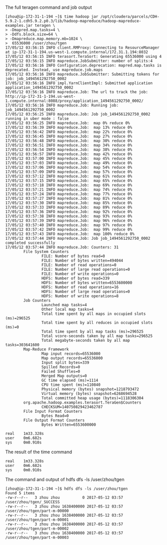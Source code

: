 The full teragen command and job output

	[zhou@ip-172-31-1-194 ~]$ time hadoop jar /opt/cloudera/parcels/CDH-5.9.2-1.cdh5.9.2.p0.3/lib/hadoop-mapreduce/hadoop-mapreduce-examples.jar teragen \
	> -Dmapred.map.tasks=4 \
	> -Ddfs.block.size=64 \
	> -Dmapreduce.map.memory.mb=1024 \
	>  65536000 /user/zhou/tgen
	17/05/12 03:56:15 INFO client.RMProxy: Connecting to ResourceManager at ip-172-31-1-194.us-west-1.compute.internal/172.31.1.194:8032
	17/05/12 03:56:15 INFO terasort.TeraSort: Generating 65536000 using 4
	17/05/12 03:56:15 INFO mapreduce.JobSubmitter: number of splits:4
	17/05/12 03:56:16 INFO Configuration.deprecation: mapred.map.tasks is deprecated. Instead, use mapreduce.job.maps
	17/05/12 03:56:16 INFO mapreduce.JobSubmitter: Submitting tokens for job: job_1494561292750_0002
	17/05/12 03:56:16 INFO impl.YarnClientImpl: Submitted application application_1494561292750_0002
	17/05/12 03:56:16 INFO mapreduce.Job: The url to track the job: http://ip-172-31-1-194.us-west-1.compute.internal:8088/proxy/application_1494561292750_0002/
	17/05/12 03:56:16 INFO mapreduce.Job: Running job: job_1494561292750_0002
	17/05/12 03:56:25 INFO mapreduce.Job: Job job_1494561292750_0002 running in uber mode : false
	17/05/12 03:56:25 INFO mapreduce.Job:  map 0% reduce 0%
	17/05/12 03:56:39 INFO mapreduce.Job:  map 13% reduce 0%
	17/05/12 03:56:42 INFO mapreduce.Job:  map 22% reduce 0%
	17/05/12 03:56:45 INFO mapreduce.Job:  map 27% reduce 0%
	17/05/12 03:56:48 INFO mapreduce.Job:  map 30% reduce 0%
	17/05/12 03:56:51 INFO mapreduce.Job:  map 34% reduce 0%
	17/05/12 03:56:54 INFO mapreduce.Job:  map 38% reduce 0%
	17/05/12 03:56:57 INFO mapreduce.Job:  map 42% reduce 0%
	17/05/12 03:57:00 INFO mapreduce.Job:  map 45% reduce 0%
	17/05/12 03:57:03 INFO mapreduce.Job:  map 49% reduce 0%
	17/05/12 03:57:06 INFO mapreduce.Job:  map 54% reduce 0%
	17/05/12 03:57:09 INFO mapreduce.Job:  map 57% reduce 0%
	17/05/12 03:57:12 INFO mapreduce.Job:  map 61% reduce 0%
	17/05/12 03:57:15 INFO mapreduce.Job:  map 65% reduce 0%
	17/05/12 03:57:18 INFO mapreduce.Job:  map 69% reduce 0%
	17/05/12 03:57:21 INFO mapreduce.Job:  map 74% reduce 0%
	17/05/12 03:57:24 INFO mapreduce.Job:  map 77% reduce 0%
	17/05/12 03:57:27 INFO mapreduce.Job:  map 81% reduce 0%
	17/05/12 03:57:30 INFO mapreduce.Job:  map 85% reduce 0%
	17/05/12 03:57:33 INFO mapreduce.Job:  map 89% reduce 0%
	17/05/12 03:57:36 INFO mapreduce.Job:  map 92% reduce 0%
	17/05/12 03:57:38 INFO mapreduce.Job:  map 93% reduce 0%
	17/05/12 03:57:39 INFO mapreduce.Job:  map 96% reduce 0%
	17/05/12 03:57:40 INFO mapreduce.Job:  map 97% reduce 0%
	17/05/12 03:57:42 INFO mapreduce.Job:  map 99% reduce 0%
	17/05/12 03:57:43 INFO mapreduce.Job:  map 100% reduce 0%
	17/05/12 03:57:44 INFO mapreduce.Job: Job job_1494561292750_0002 completed successfully
	17/05/12 03:57:44 INFO mapreduce.Job: Counters: 31
			File System Counters
					FILE: Number of bytes read=0
					FILE: Number of bytes written=494044
					FILE: Number of read operations=0
					FILE: Number of large read operations=0
					FILE: Number of write operations=0
					HDFS: Number of bytes read=339
					HDFS: Number of bytes written=6553600000
					HDFS: Number of read operations=16
					HDFS: Number of large read operations=0
					HDFS: Number of write operations=8
			Job Counters 
					Launched map tasks=4
					Other local map tasks=4
					Total time spent by all maps in occupied slots (ms)=296525
					Total time spent by all reduces in occupied slots (ms)=0
					Total time spent by all map tasks (ms)=296525
					Total vcore-seconds taken by all map tasks=296525
					Total megabyte-seconds taken by all map tasks=303641600
			Map-Reduce Framework
					Map input records=65536000
					Map output records=65536000
					Input split bytes=339
					Spilled Records=0
					Failed Shuffles=0
					Merged Map outputs=0
					GC time elapsed (ms)=1114
					CPU time spent (ms)=110840
					Physical memory (bytes) snapshot=1218793472
					Virtual memory (bytes) snapshot=6268694528
					Total committed heap usage (bytes)=1118306304
			org.apache.hadoop.examples.terasort.TeraGen$Counters
					CHECKSUM=140750829423462787
			File Input Format Counters 
					Bytes Read=0
			File Output Format Counters 
					Bytes Written=6553600000
	
	real    1m33.328s
	user    0m6.682s
	sys     0m0.910s


The result of the time command

	real    1m33.328s
	user    0m6.682s
	sys     0m0.910s

The command and output of hdfs dfs -ls /user/zhou/tgen

	[zhou@ip-172-31-1-194 ~]$ hdfs dfs -ls /user/zhou/tgen
	Found 5 items
	-rw-r--r--   3 zhou zhou          0 2017-05-12 03:57 /user/zhou/tgen/_SUCCESS
	-rw-r--r--   3 zhou zhou 1638400000 2017-05-12 03:57 /user/zhou/tgen/part-m-00000
	-rw-r--r--   3 zhou zhou 1638400000 2017-05-12 03:57 /user/zhou/tgen/part-m-00001
	-rw-r--r--   3 zhou zhou 1638400000 2017-05-12 03:57 /user/zhou/tgen/part-m-00002
	-rw-r--r--   3 zhou zhou 1638400000 2017-05-12 03:57 /user/zhou/tgen/part-m-00003